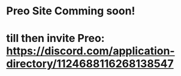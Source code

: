 # Preo Site Comming soon!

# till then invite Preo: https://discord.com/application-directory/1124688116268138547
